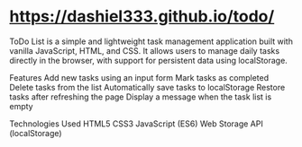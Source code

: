 # https://dashiel333.github.io/todo/
ToDo List is a simple and lightweight task management application built with vanilla JavaScript, HTML, and CSS. It allows users to manage daily tasks directly in the browser, with support for persistent data using localStorage.

Features Add new tasks using an input form Mark tasks as completed Delete tasks from the list Automatically save tasks to localStorage Restore tasks after refreshing the page Display a message when the task list is empty

Technologies Used HTML5 CSS3 JavaScript (ES6) Web Storage API (localStorage)
